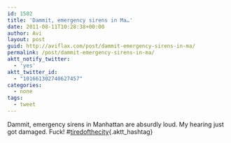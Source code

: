 ```yaml
---
id: 1502
title: 'Dammit, emergency sirens in Ma…'
date: 2011-08-11T10:28:38+00:00
author: Avi
layout: post
guid: http://aviflax.com/post/dammit-emergency-sirens-in-ma/
permalink: /post/dammit-emergency-sirens-in-ma/
aktt_notify_twitter:
  - 'yes'
aktt_twitter_id:
  - "101661302740627457"
categories:
  - none
tags:
  - tweet
---
```

Dammit, emergency sirens in Manhattan are absurdly loud. My hearing just got damaged. Fuck! #[tiredofthecity](http://search.twitter.com/search?q=%23tiredofthecity){.aktt_hashtag}